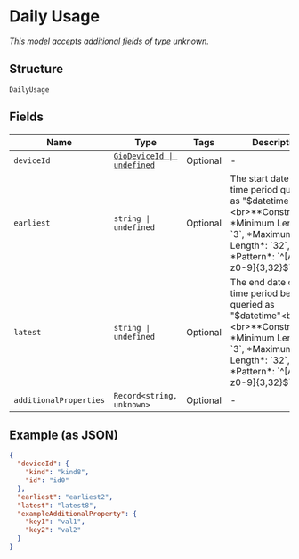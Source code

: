 
# Daily Usage

*This model accepts additional fields of type unknown.*

## Structure

`DailyUsage`

## Fields

| Name | Type | Tags | Description |
|  --- | --- | --- | --- |
| `deviceId` | [`GioDeviceId \| undefined`](../../doc/models/gio-device-id.md) | Optional | - |
| `earliest` | `string \| undefined` | Optional | The start date of the time period queried as "$datetime"<br><br>**Constraints**: *Minimum Length*: `3`, *Maximum Length*: `32`, *Pattern*: `^[A-Za-z0-9]{3,32}$` |
| `latest` | `string \| undefined` | Optional | The end date of the time period being queried as "$datetime"<br><br>**Constraints**: *Minimum Length*: `3`, *Maximum Length*: `32`, *Pattern*: `^[A-Za-z0-9]{3,32}$` |
| `additionalProperties` | `Record<string, unknown>` | Optional | - |

## Example (as JSON)

```json
{
  "deviceId": {
    "kind": "kind8",
    "id": "id0"
  },
  "earliest": "earliest2",
  "latest": "latest8",
  "exampleAdditionalProperty": {
    "key1": "val1",
    "key2": "val2"
  }
}
```

